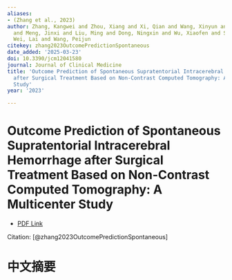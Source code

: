 ```yaml
---
aliases:
- (Zhang et al., 2023)
author: Zhang, Kangwei and Zhou, Xiang and Xi, Qian and Wang, Xinyun and Yang, Baoqing
  and Meng, Jinxi and Liu, Ming and Dong, Ningxin and Wu, Xiaofen and Song, Tao and
  Wei, Lai and Wang, Peijun
citekey: zhang2023OutcomePredictionSpontaneous
date_added: '2025-03-23'
doi: 10.3390/jcm12041580
journal: Journal of Clinical Medicine
title: 'Outcome Prediction of Spontaneous Supratentorial Intracerebral Hemorrhage
  after Surgical Treatment Based on Non-Contrast Computed Tomography: A Multicenter
  Study'
year: '2023'

---
```

# Outcome Prediction of Spontaneous Supratentorial Intracerebral Hemorrhage after Surgical Treatment Based on Non-Contrast Computed Tomography: A Multicenter Study
- [PDF Link](zotero://open-pdf/library/items/MGX7AP6M)

Citation: [@zhang2023OutcomePredictionSpontaneous]

# 中文摘要
